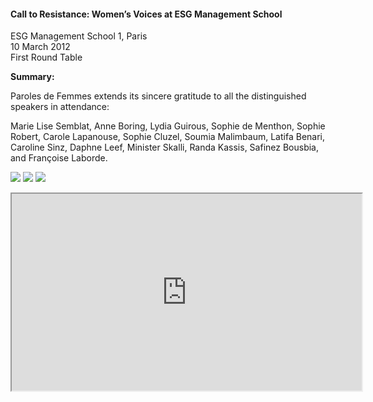 <h4>Call to Resistance: Women’s Voices at ESG Management School</h4>

ESG Management School 1, Paris  
10 March 2012   
First Round Table

<b>Summary:</b>

Paroles de Femmes extends its sincere gratitude to all the distinguished speakers in attendance:

Marie Lise Semblat, Anne Boring, Lydia Guirous, Sophie de Menthon, Sophie Robert, Carole Lapanouse, Sophie Cluzel, Soumia Malimbaum, Latifa Benari, Caroline Sinz, Daphne Leef, Minister Skalli, Randa Kassis, Safinez Bousbia, and Françoise Laborde.


![](173.JPG)
![](174.JPG)
![](175.JPG)


<center><iframe width="560" height="315" src="https://www.youtube.com/embed/wJEJobAi3us?si=MQbdbvHX061LKjR0"></iframe></center>
<p></p>
